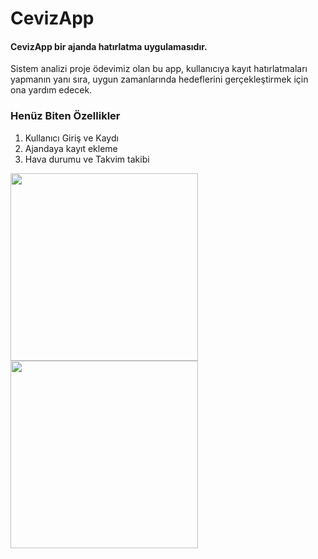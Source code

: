 # CevizApp

#### CevizApp bir ajanda hatırlatma uygulamasıdır.
Sistem analizi proje ödevimiz olan bu app, kullanıcıya kayıt hatırlatmaları yapmanın yanı sıra, uygun zamanlarında hedeflerini gerçekleştirmek için ona yardım edecek.

### Henüz Biten Özellikler
1. Kullanıcı Giriş ve Kaydı
2. Ajandaya kayıt ekleme
3. Hava durumu ve Takvim takibi

<img src="https://i.ibb.co/rM4DP7W/Screenshot-1560643950.png" width="300">
<img src="https://media.giphy.com/media/fXb0MeosrZW2YsxrWv/giphy.gif" width="300">
